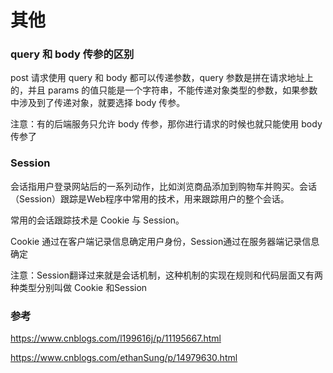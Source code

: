 # 其他

### query 和 body 传参的区别

post 请求使用 query 和 body 都可以传递参数，query 参数是拼在请求地址上的，并且 params 的值只能是一个字符串，不能传递对象类型的参数，如果参数中涉及到了传递对象，就要选择 body 传参。

注意：有的后端服务只允许 body 传参，那你进行请求的时候也就只能使用 body 传参了

### Session

会话指用户登录网站后的一系列动作，比如浏览商品添加到购物车并购买。会话（Session）跟踪是Web程序中常用的技术，用来跟踪用户的整个会话。

常用的会话跟踪技术是 Cookie 与 Session。

Cookie 通过在客户端记录信息确定用户身份，Session通过在服务器端记录信息确定

注意：Session翻译过来就是会话机制，这种机制的实现在规则和代码层面又有两种类型分别叫做 Cookie 和Session



### 参考

https://www.cnblogs.com/l199616j/p/11195667.html

https://www.cnblogs.com/ethanSung/p/14979630.html